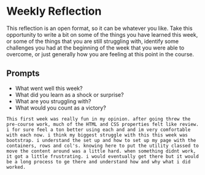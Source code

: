 # Weekly Reflection
This reflection is an open format, so it can be whatever you like. Take this opportunity to write a bit on some of the things you have learned this week, or some of the things that you are still struggling with, identify some challenges you had at the beginning of the week that you were able to overcome, or just generally how you are feeling at this point in the course.

## Prompts
- What went well this week?
- What did you learn as a shock or surprise?
- What are you struggling with?
- What would you count as a victory?

```
This first week was really fun in my opinion. after going threw the pre-course work, much of the HTML and CSS properties felt like review. i for sure feel a ton better using each and and im very comfortable with each now. i think my biggest struggle with this this week was bootstrap. i understand the set up and how to set up my page with the containers, rows and col's. knowing here to put the utility classed to move the content around was a little hard. when something didnt work, it got a little frustrating. i would eventually get there but it would be a long process to ge there and understand how and why what i did worked.





```